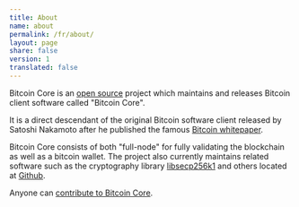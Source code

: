 ```yaml
---
title: About
name: about
permalink: /fr/about/
layout: page
share: false
version: 1
translated: false
---
```


Bitcoin Core is an [open source](https://opensource.org/) project which maintains and releases Bitcoin client software called "Bitcoin Core".

It is a direct descendant of the original Bitcoin software client released by Satoshi Nakamoto after he published the famous [Bitcoin whitepaper](https://bitcoin.org/bitcoin.pdf).

Bitcoin Core consists of both "full-node" for fully validating the blockchain as well as a bitcoin wallet. The project also currently maintains related
software such as the cryptography library [libsecp256k1](https://github.com/bitcoin/secp256k1) and others located at [Github](https://github.com/bitcoin).

Anyone can [contribute to Bitcoin Core](/fr/contribute/).